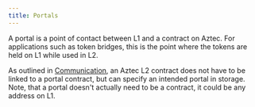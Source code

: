 ```yaml
---
title: Portals
---
```


A portal is a point of contact between L1 and a contract on Aztec. For applications such as token bridges, this is the point where the tokens are held on L1 while used in L2.

As outlined in [Communication](../../../../../protocol-specs/l1-smart-contracts/index.md), an Aztec L2 contract does not have to be linked to a portal contract, but can specify an intended portal in storage. Note, that a portal doesn't actually need to be a contract, it could be any address on L1.
